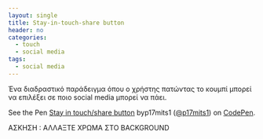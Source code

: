 ```yaml
---
layout: single
title: Stay-in-touch-share button
header: no
categories:
  - touch 
  - social media
tags:
  - social media 
---
```

Ένα διαδραστικό παράδειγμα όπου ο χρήστης πατώντας το κουμπί μπορεί να επιλέξει σε ποιο social media μπορεί να πάει.
<p data-height="265" data-theme-id="0" data-slug-hash="jQKyrq" data-default-tab="js,result" data-user="p17mits1" data-pen-title="Stay in touch/share button  " class="codepen">See the Pen <a href="https://codepen.io/p17mits1/pen/jQKyrq/">Stay in touch/share button</a> byp17mits1 (<a href="https://codepen.io/p17mits1/">@p17mits1</a>) on <a href="https://codepen.io">CodePen</a>.</p>	
<script async src="https://static.codepen.io/assets/embed/ei.js"></script>
ΑΣΚΗΣΗ : ΑΛΛΑΞΤΕ ΧΡΩΜΑ ΣΤΟ BACKGROUND

